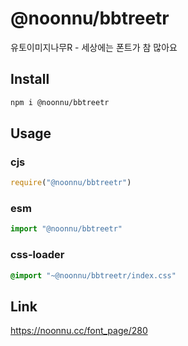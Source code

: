 # @noonnu/bbtreetr
유토이미지나무R - 세상에는 폰트가 참 많아요

## Install
```sh
npm i @noonnu/bbtreetr
```
## Usage
### cjs
```js
require("@noonnu/bbtreetr")
```
### esm
```js
import "@noonnu/bbtreetr"
```
### css-loader
```css
@import "~@noonnu/bbtreetr/index.css"
```

## Link
https://noonnu.cc/font_page/280